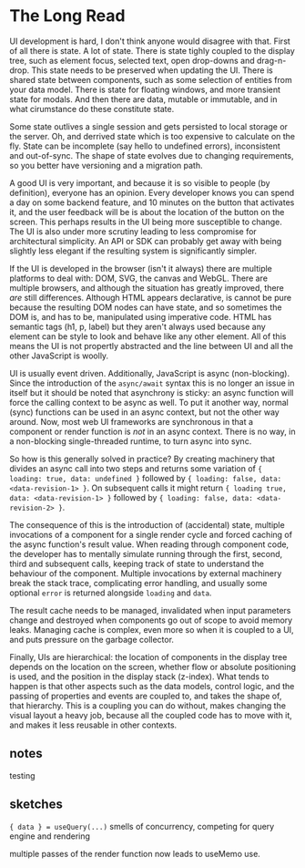 # The Long Read

UI development is hard, I don't think anyone would disagree with that. First of all there is state. A lot of state. There is state tighly coupled to the display tree, such as element focus, selected text, open drop-downs and drag-n-drop. This state needs to be preserved when updating the UI. There is shared state between components, such as some selection of entities from your data model. There is state for floating windows, and more transient state for modals. And then there are data, mutable or immutable, and in what cirumstance do these constitute state.

Some state outlives a single session and gets persisted to local storage or the server. Oh, and derrived state which is too expensive to calculate on the fly. State can be incomplete (say hello to undefined errors), inconsistent and out-of-sync. The shape of state evolves due to changing requirements, so you better have versioning and a migration path.

A good UI is very important, and because it is so visible to people (by definition), everyone has an opinion. Every developer knows you can spend a day on some backend feature, and 10 minutes on the button that activates it, and the user feedback will be is about the location of the button on the screen. This perhaps results in the UI being more susceptible to change. The UI is also under more scrutiny leading to less compromise for architectural simplicity. An API or SDK can probably get away with being slightly less elegant if the resulting system is significantly simpler.

If the UI is developed in the browser (isn't it always) there are multiple platforms to deal with: DOM, SVG, the canvas and WebGL. There are multiple browsers, and although the situation has greatly improved, there _are_ still differences. Although HTML appears declarative, is cannot be pure because the resulting DOM nodes can have state, and so sometimes the DOM is, and has to be, manipulated using imperative code. HTML has semantic tags (h1, p, label) but they aren't always used because any element can be style to look and behave like any other element. All of this means the UI is not propertly abstracted and the line between UI and all the other JavaScript is woolly.

UI is usually event driven. Additionally, JavaScript is async (non-blocking). Since the introduction of the `async/await` syntax this is no longer an issue in itself but it should be noted that asynchrony is sticky: an async function will force the calling context to be async as well. To put it another way, normal (sync) functions can be used in an async context, but not the other way around. Now, most web UI frameworks are synchronous in that a component or render function is _not_ in an async context. There is no way, in a non-blocking single-threaded runtime, to turn async into sync.

So how is this generally solved in practice? By creating machinery that divides an async call into two steps and returns some variation of `{ loading: true, data: undefined }` followed by `{ loading: false, data: <data-revision-1> }`. On subsequent calls it might return `{ loading true, data: <data-revision-1> }` followed by `{ loading: false, data: <data-revision-2> }`.

The consequence of this is the introduction of (accidental) state, multiple invocations of a component for a single render cycle and forced caching of the async function's result value. When reading through component code, the developer has to mentally simulate running through the first, second, third and subsequent calls, keeping track of state to understand the behaviour of the component. Multiple invocations by external machinery break the stack trace, complicating error handling, and usually some optional `error` is returned alongside `loading` and `data`.

The result cache needs to be managed, invalidated when input parameters change and destroyed when components go out of scope to avoid memory leaks. Managing cache is complex, even more so when it is coupled to a UI, and puts pressure on the garbage collector.

Finally, UIs are hierarchical: the location of components in the display tree depends on the location on the screen, whether flow or absolute positioning is used, and the position in the display stack (z-index). What tends to happen is that other aspects such as the data models, control logic, and the passing of properties and events are coupled to, and takes the shape of, that hierarchy. This is a coupling you can do without, makes changing the visual layout a heavy job, because all the coupled code has to move with it, and makes it less reusable in other contexts.

## notes

testing

## sketches

`{ data } = useQuery(...)` smells of concurrency, competing for query engine and rendering

multiple passes of the render function now leads to useMemo use.
